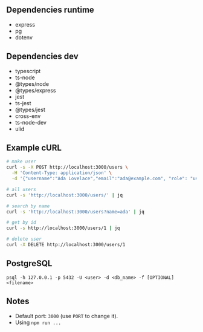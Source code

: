 ## Dependencies runtime
- express
- pg
- dotenv
## Dependencies dev
- typescript 
- ts-node
- @types/node
- @types/express
- jest
- ts-jest
- @types/jest
- cross-env
- ts-node-dev
- ulid

## Example cURL
```bash
# make user
curl -s -X POST http://localhost:3000/users \
  -H 'Content-Type: application/json' \
  -d '{"username":"Ada Lovelace","email":"ada@example.com", "role": "user","password":"meow"}' | jq

# all users
curl -s 'http://localhost:3000/users/' | jq

# search by name
curl -s 'http://localhost:3000/users?name=ada' | jq

# get by id
curl -s http://localhost:3000/users/1 | jq

# delete user
curl -X DELETE http://localhost:3000/users/1
```
## PostgreSQL
```
psql -h 127.0.0.1 -p 5432 -U <user> -d <db_name> -f [OPTIONAL] <filename>
```

## Notes
- Default port: `3000` (use `PORT` to change it).
- Using `npm run ...`
